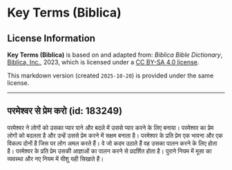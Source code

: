 # Key Terms (Biblica)

## License Information

**Key Terms (Biblica)** is based on and adapted from: _Biblica Bible Dictionary_, [Biblica, Inc.](https://www.biblica.com/), 2023, which is licensed under a [CC BY-SA 4.0 license](https://creativecommons.org/licenses/by-sa/4.0/legalcode.en).

This markdown version (created `2025-10-20`) is provided under the same license.



--------------------------------

## परमेश्वर से प्रेम करो (id: 183249)

परमेश्वर ने लोगों को उसका प्यार पाने और बदले में उससे प्यार करने के लिए बनाया। परमेश्वर का प्रेम लोगों को बदलता है और उन्हें उससे प्रेम करने में सक्षम बनाता है। परमेश्वर के प्रति प्रेम एक भावना और एक विकल्प दोनों है जिस पर लोग अमल करते हैं। वे जो कदम उठाते हैं वह उसका पालन करने के लिए होता है। परमेश्वर के प्रति प्रेम उसकी आज्ञाओं का पालन करने से प्रदर्शित होता है। पुराने नियम में मूसा का व्यवस्था और नए नियम में यीशु यही सिखाते हैं।


